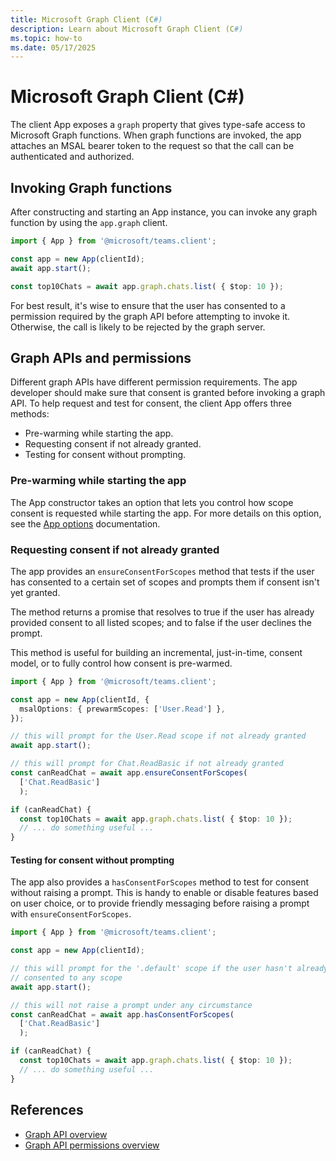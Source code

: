 ```yaml
---
title: Microsoft Graph Client (C#)
description: Learn about Microsoft Graph Client (C#)
ms.topic: how-to
ms.date: 05/17/2025
---
```


# Microsoft Graph Client (C#)

The client App exposes a `graph` property that gives type-safe access to  Microsoft Graph functions. When graph functions are invoked, the app attaches an MSAL bearer token to the request so that the call can be authenticated and authorized. 

## Invoking Graph functions
After constructing and starting an App instance, you can invoke any graph function by using the `app.graph` client.


```typescript
import { App } from '@microsoft/teams.client';

const app = new App(clientId);
await app.start();

const top10Chats = await app.graph.chats.list( { $top: 10 });
```


For best result, it's wise to ensure that the user has consented to a permission required by the graph API before attempting to invoke it. Otherwise, the call is likely to be rejected by the graph server.

## Graph APIs and permissions
Different graph APIs have different permission requirements. The app developer should make sure that consent is granted before invoking a graph API. To help request and test for consent, the client App offers three methods:
 - Pre-warming while starting the app.
 - Requesting consent if not already granted.
 - Testing for consent without prompting.

### Pre-warming while starting the app
The App constructor takes an option that lets you control how scope consent is requested while starting the app. For more details on this option, see the [App options](./app-options.md) documentation.

### Requesting consent if not already granted
The app provides an `ensureConsentForScopes` method that tests if the user has consented to a certain set of scopes and prompts them if consent isn't yet granted. 

The method returns a promise that resolves to true if the user has already provided consent to all listed scopes; and to false if the user declines the prompt.

This method is useful for building an incremental, just-in-time, consent model, or to fully control how consent is pre-warmed.


```typescript
import { App } from '@microsoft/teams.client';

const app = new App(clientId, {
  msalOptions: { prewarmScopes: ['User.Read'] },
});

// this will prompt for the User.Read scope if not already granted
await app.start();

// this will prompt for Chat.ReadBasic if not already granted
const canReadChat = await app.ensureConsentForScopes(
  ['Chat.ReadBasic']
  );

if (canReadChat) {
  const top10Chats = await app.graph.chats.list( { $top: 10 });
  // ... do something useful ...
}
```


#### Testing for consent without prompting
The app also provides a `hasConsentForScopes` method to test for consent without raising a prompt. This is handy to enable or disable features based on user choice, or to provide friendly messaging before raising a prompt with `ensureConsentForScopes`.



```typescript
import { App } from '@microsoft/teams.client';

const app = new App(clientId);

// this will prompt for the '.default' scope if the user hasn't already
// consented to any scope
await app.start();

// this will not raise a prompt under any circumstance
const canReadChat = await app.hasConsentForScopes(
  ['Chat.ReadBasic']
  );

if (canReadChat) {
  const top10Chats = await app.graph.chats.list( { $top: 10 });
  // ... do something useful ...
}
```



## References
 - [Graph API overview](https://learn.microsoft.com/en-us/graph/api/overview)
 - [Graph API permissions overview](https://learn.microsoft.com/en-us/graph/permissions-reference)
